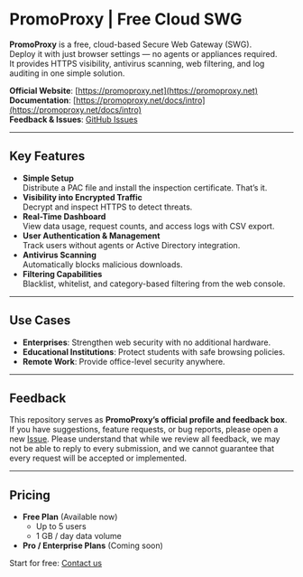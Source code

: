 # PromoProxy | Free Cloud SWG

**PromoProxy** is a free, cloud-based Secure Web Gateway (SWG).  
Deploy it with just browser settings — no agents or appliances required.  
It provides HTTPS visibility, antivirus scanning, web filtering, and log auditing in one simple solution.

**Official Website**: [https://promoproxy.net](https://promoproxy.net)  
**Documentation**: [https://promoproxy.net/docs/intro](https://promoproxy.net/docs/intro)  
**Feedback & Issues**: [GitHub Issues](https://github.com/promoproxy/promoproxy/issues)

---

## Key Features
- **Simple Setup**  
  Distribute a PAC file and install the inspection certificate. That’s it.  
- **Visibility into Encrypted Traffic**  
  Decrypt and inspect HTTPS to detect threats.  
- **Real-Time Dashboard**  
  View data usage, request counts, and access logs with CSV export.  
- **User Authentication & Management**  
  Track users without agents or Active Directory integration.  
- **Antivirus Scanning**  
  Automatically blocks malicious downloads.  
- **Filtering Capabilities**  
  Blacklist, whitelist, and category-based filtering from the web console.

---

## Use Cases
- **Enterprises**: Strengthen web security with no additional hardware.  
- **Educational Institutions**: Protect students with safe browsing policies.  
- **Remote Work**: Provide office-level security anywhere.

---

## Feedback
This repository serves as **PromoProxy’s official profile and feedback box**.  
If you have suggestions, feature requests, or bug reports, please open a new [Issue](https://github.com/promoproxy/promoproxy/issues).
Please understand that while we review all feedback, we may not be able to reply to every submission, and we cannot guarantee that every request will be accepted or implemented.

---

## Pricing
- **Free Plan** (Available now)  
  - Up to 5 users  
  - 1 GB / day data volume  
- **Pro / Enterprise Plans** (Coming soon)  

Start for free: [Contact us](https://promoproxy.net/contact)
